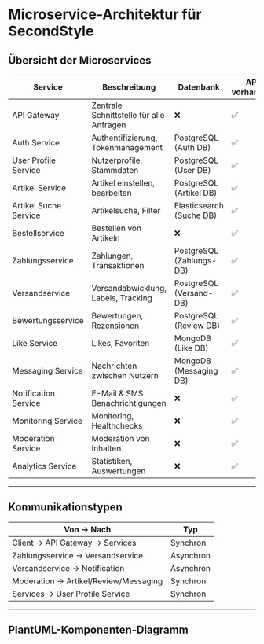 
# Microservice-Architektur für SecondStyle

## Übersicht der Microservices

| Service                | Beschreibung                                      | Datenbank                  | API vorhanden | Kommunikation           |
|------------------------|---------------------------------------------------|----------------------------|---------------|-------------------------|
| API Gateway            | Zentrale Schnittstelle für alle Anfragen          | ❌                         | ✅            | Verteilt synchron Anfragen |
| Auth Service           | Authentifizierung, Tokenmanagement                | PostgreSQL (Auth DB)       | ✅            | REST synchron           |
| User Profile Service   | Nutzerprofile, Stammdaten                         | PostgreSQL (User DB)       | ✅            | REST synchron           |
| Artikel Service        | Artikel einstellen, bearbeiten                    | PostgreSQL (Artikel DB)    | ✅            | REST synchron           |
| Artikel Suche Service  | Artikelsuche, Filter                              | Elasticsearch (Suche DB)   | ✅            | REST synchron           |
| Bestellservice         | Bestellen von Artikeln                            | ❌                        | ✅            | REST synchron           |
| Zahlungsservice        | Zahlungen, Transaktionen                          | PostgreSQL (Zahlungs-DB)   | ✅            | REST + Events           |
| Versandservice         | Versandabwicklung, Labels, Tracking               | PostgreSQL (Versand-DB)    | ✅            | Asynchron (Event-basiert)|
| Bewertungsservice      | Bewertungen, Rezensionen                          | PostgreSQL (Review DB)     | ✅            | REST synchron           |
| Like Service           | Likes, Favoriten                                  | MongoDB (Like DB)          | ✅            | REST synchron           |
| Messaging Service      | Nachrichten zwischen Nutzern                      | MongoDB (Messaging DB)     | ✅            | REST synchron           |
| Notification Service   | E-Mail & SMS Benachrichtigungen                   | ❌                         | ✅            | Asynchron (Events)      |
| Monitoring Service     | Monitoring, Healthchecks                          | ❌                         | ✅            | REST synchron           |
| Moderation Service     | Moderation von Inhalten                           | ❌                         | ✅            | REST synchron           |
| Analytics Service      | Statistiken, Auswertungen                         | ❌                         | ✅            | REST synchron           |

---

## Kommunikationstypen

| Von → Nach                 | Typ        |
|----------------------------|------------|
| Client → API Gateway → Services | Synchron   |
| Zahlungsservice → Versandservice | Asynchron  |
| Versandservice → Notification   | Asynchron  |
| Moderation → Artikel/Review/Messaging | Synchron   |
| Services → User Profile Service | Synchron   |

---

## PlantUML-Komponenten-Diagramm

